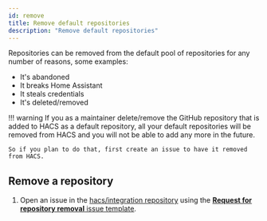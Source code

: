 ```yaml
---
id: remove
title: Remove default repositories
description: "Remove default repositories"
---
```


Repositories can be removed from the default pool of repositories for any number of reasons, some examples:

- It's abandoned
- It breaks Home Assistant
- It steals credentials
- It's deleted/removed

!!! warning
    If you as a maintainer delete/remove the GitHub repository that is added to HACS as a default repository, all your default repositories will be removed from HACS and you will not be able to add any more in the future.

    So if you plan to do that, first create an issue to have it removed from HACS.



## Remove a repository

1. Open an issue in the [hacs/integration repository](https://github.com/hacs/integration/issues) using the [**Request for repository removal** issue template](https://github.com/hacs/integration/issues/new?assignees=ludeeus&labels=flag&projects=&template=removal.yml).
